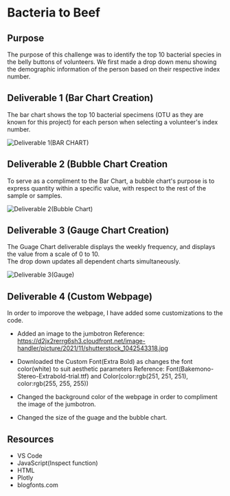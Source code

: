 # Bacteria to Beef

## Purpose ##

The purpose of this challenge was to identify the top 10 bacterial species in the belly buttons of volunteers.  We first made a drop down menu showing the demographic information of the person based on their respective index number.

## Deliverable 1 (Bar Chart Creation) ##

The bar chart shows the top 10 bacterial specimens (OTU as they are known for this project) for each person when selecting a volunteer's index number.

![Deliverable 1(BAR CHART)](https://user-images.githubusercontent.com/8845050/177010776-c4afb303-568f-4958-bce4-decdb30bd651.PNG)

## Deliverable 2 (Bubble Chart Creation ##

To serve as a compliment to the Bar Chart, a bubble chart's purpose is to express quantity within a specific value, with respect to the rest of the sample or samples.

![Deliverable 2(Bubble Chart)](https://user-images.githubusercontent.com/8845050/177011565-09291297-1628-43fe-a0f2-696b9c3595ec.PNG)

## Deliverable 3 (Gauge Chart Creation) ##

The Guage Chart deliverable displays the weekly frequency, and displays the value from a scale of 0 to 10.  
The drop down updates all dependent charts simultaneously.

![Deliverable 3(Gauge)](https://user-images.githubusercontent.com/8845050/177011632-d7894619-5e7a-4196-91b9-de92aa2f8b40.PNG)

## Deliverable 4 (Custom Webpage) ##

In order to imporove the webpage, I have added some customizations to the code.

- Added an image to the jumbotron
  Reference: https://d2jx2rerrg6sh3.cloudfront.net/image-handler/picture/2021/11/shutterstock_1042543318.jpg

- Downloaded the Custom Font(Extra Bold) as changes the font color(white) to suit aesthetic parameters
  Reference:  Font(Bakemono-Stereo-Extrabold-trial.ttf) and Color(color:rgb(251, 251, 251), color:rgb(255, 255, 255))

- Changed the background color of the webpage in order to compliment the image of the jumbotron.

- Changed the size of the guage and the bubble chart.

## Resources ##

- VS Code
- JavaScript(Inspect function)
- HTML
- Plotly
- blogfonts.com


